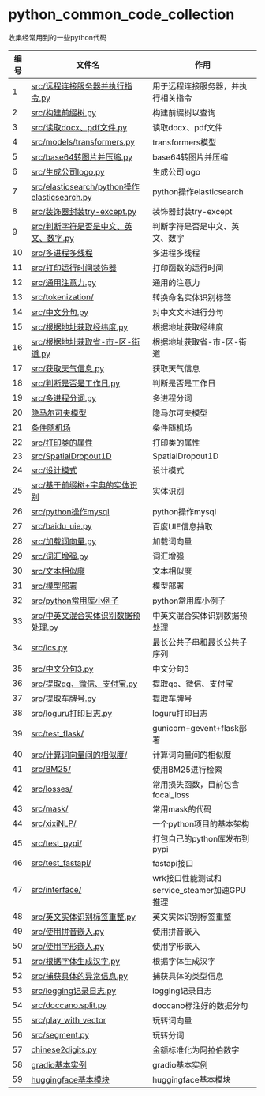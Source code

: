 # python_common_code_collection
收集经常用到的一些python代码

| 编号 |  文件名   | 作用  |
| ---- |  ----  | ----  |
| 1 | <a href="https://github.com/taishan1994/python_common_code_collection/blob/main/src/%E8%BF%9C%E7%A8%8B%E8%BF%9E%E6%8E%A5%E6%9C%8D%E5%8A%A1%E5%99%A8%E5%B9%B6%E6%89%A7%E8%A1%8C%E6%8C%87%E4%BB%A4.py">src/远程连接服务器并执行指令.py</a>  | 用于远程连接服务器，并执行相关指令 |
| 2 | <a href="https://github.com/taishan1994/python_common_code_collection/blob/main/src/%E6%9E%84%E5%BB%BA%E5%89%8D%E7%BC%80%E6%A0%91.py">src/构建前缀树.py</a>  | 构建前缀树以查询 |
| 3 | <a href="https://github.com/taishan1994/python_common_code_collection/blob/main/src/%E8%AF%BB%E5%8F%96docx%E3%80%81pdf%E6%96%87%E4%BB%B6.py">src/读取docx、pdf文件.py</a> | 读取docx、pdf文件 |
| 4 | <a href="https://github.com/taishan1994/python_common_code_collection/blob/main/src/models/transformers.py">src/models/transformers.py</a> | transformers模型 |
| 5 | <a href="https://github.com/taishan1994/python_common_code_collection/blob/main/src/base64%E8%BD%AC%E5%9B%BE%E7%89%87%E5%B9%B6%E5%8E%8B%E7%BC%A9.py">src/base64转图片并压缩.py</a> | base64转图片并压缩 |
| 6 | <a href="https://github.com/taishan1994/python_common_code_collection/blob/main/src/%E7%94%9F%E6%88%90%E5%85%AC%E5%8F%B8logo.py">src/生成公司logo.py</a> | 生成公司logo |
| 7 | <a href="https://github.com/taishan1994/python_common_code_collection/blob/main/src/elasticsearch/python%E6%93%8D%E4%BD%9Celasticsearch.py">src/elasticsearch/python操作elasticsearch.py</a> | python操作elasticsearch |
| 8 | <a href="https://github.com/taishan1994/python_common_code_collection/blob/main/src/%E8%A3%85%E9%A5%B0%E5%99%A8%E5%B0%81%E8%A3%85try-except.py">src/装饰器封装try-except.py</a> | 装饰器封装try-except |
| 9 | <a href="https://github.com/taishan1994/python_common_code_collection/blob/main/src/%E5%88%A4%E6%96%AD%E5%AD%97%E7%AC%A6%E6%98%AF%E5%90%A6%E6%98%AF%E4%B8%AD%E6%96%87%E3%80%81%E8%8B%B1%E6%96%87%E3%80%81%E6%95%B0%E5%AD%97.py">src/判断字符是否是中文、英文、数字.py</a> | 判断字符是否是中文、英文、数字 |
| 10 | <a href="https://github.com/taishan1994/python_common_code_collection/tree/main/src/%E5%A4%9A%E7%BA%BF%E7%A8%8B%E5%A4%9A%E8%BF%9B%E7%A8%8B%E7%9B%B8%E5%85%B3">src/多进程多线程</a> | 多进程多线程 |
| 11 | <a href="https://github.com/taishan1994/python_common_code_collection/blob/main/src/%E6%89%93%E5%8D%B0%E8%BF%90%E8%A1%8C%E6%97%B6%E9%97%B4%E8%A3%85%E9%A5%B0%E5%99%A8.py">src/打印运行时间装饰器</a> | 打印函数的运行时间|
| 12 | <a href="https://github.com/taishan1994/python_common_code_collection/blob/main/src/%E9%80%9A%E7%94%A8%E6%B3%A8%E6%84%8F%E5%8A%9B.py">src/通用注意力.py</a> | 通用的注意力|
| 13 | <a href="https://github.com/taishan1994/python_common_code_collection/tree/main/src/tokenization">src/tokenization/</a> | 转换命名实体识别标签|
| 14 | <a href="https://github.com/taishan1994/python_common_code_collection/blob/main/src/%E4%B8%AD%E6%96%87%E5%88%86%E5%8F%A5.py">src/中文分句.py</a> | 对中文文本进行分句|
| 15 | <a href="https://github.com/taishan1994/python_common_code_collection/blob/main/src/%E6%A0%B9%E6%8D%AE%E5%9C%B0%E5%9D%80%E8%8E%B7%E5%8F%96%E7%BB%8F%E7%BA%AC%E5%BA%A6.py">src/根据地址获取经纬度.py</a> | 根据地址获取经纬度|
| 16 | <a href="https://github.com/taishan1994/python_common_code_collection/blob/main/src/%E6%A0%B9%E6%8D%AE%E5%9C%B0%E5%9D%80%E6%8F%90%E5%8F%96%E7%9C%81-%E5%B8%82-%E5%8C%BA-%E8%A1%97%E9%81%93.py">src/根据地址获取省-市-区-街道.py</a> | 根据地址获取省-市-区-街道|
| 17 | <a href="https://github.com/taishan1994/python_common_code_collection/blob/main/src/%E8%8E%B7%E5%8F%96%E5%A4%A9%E6%B0%94%E4%BF%A1%E6%81%AF.py">src/获取天气信息.py</a> | 获取天气信息|
| 18 | <a href="https://github.com/taishan1994/python_common_code_collection/tree/main/src/判断是否是工作日.py">src/判断是否是工作日.py</a> | 判断是否是工作日|
| 19 | <a href="https://github.com/taishan1994/python_common_code_collection/blob/main/src/%E5%A4%9A%E8%BF%9B%E7%A8%8B%E5%88%86%E8%AF%8D.py">src/多进程分词.py</a> | 多进程分词|
| 20 | <a href="https://github.com/Htring/HMM_NER">隐马尔可夫模型</a> | 隐马尔可夫模型|
| 21 | <a href="https://github.com/kmkurn/pytorch-crf/blob/master/torchcrf">条件随机场</a> | 条件随机场|
| 22 | <a href="https://github.com/taishan1994/python_common_code_collection/blob/main/src/%E6%89%93%E5%8D%B0%E7%B1%BB%E7%9A%84%E5%B1%9E%E6%80%A7.py">src/打印类的属性</a> | 打印类的属性|
| 23 | <a href="https://github.com/taishan1994/python_common_code_collection/blob/main/src/SpatialDropout1D.py">src/SpatialDropout1D</a> | SpatialDropout1D |
| 24 | <a href="https://github.com/taishan1994/python_common_code_collection/tree/main/src/%E8%AE%BE%E8%AE%A1%E6%A8%A1%E5%BC%8F">src/设计模式</a> | 设计模式 |
| 25 | <a href="https://github.com/taishan1994/python_common_code_collection/blob/main/src/%E5%9F%BA%E4%BA%8E%E5%89%8D%E7%BC%80%E6%A0%91%E7%9A%84%E5%AE%9E%E4%BD%93%E8%AF%86%E5%88%AB.py">src/基于前缀树+字典的实体识别</a> | 实体识别 |
| 26 | <a href="https://github.com/taishan1994/python_common_code_collection/blob/main/src/%E6%93%8D%E4%BD%9Cmysql.py">src/python操作mysql</a> | python操作mysql |
| 27 | <a href="https://github.com/taishan1994/python_common_code_collection/blob/main/src/baidu_uie.py">src/baidu_uie.py</a> | 百度UIE信息抽取 |
| 28 | <a href="https://github.com/taishan1994/python_common_code_collection/blob/main/src/%E5%8A%A0%E8%BD%BD%E8%AF%8D%E5%90%91%E9%87%8F.py">src/加载词向量.py</a> | 加载词向量 |
| 29 | [src/词汇增强.py](https://github.com/taishan1994/python_common_code_collection/blob/main/src/%E8%AF%8D%E6%B1%87%E5%A2%9E%E5%BC%BA.py) | 词汇增强 |
| 30 | [src/文本相似度](https://github.com/taishan1994/python_common_code_collection/tree/main/src/%E6%96%87%E6%9C%AC%E7%9B%B8%E4%BC%BC%E5%BA%A6) | 文本相似度 |
| 31 | [src/模型部署](https://github.com/taishan1994/python_common_code_collection/tree/main/src/%E6%A8%A1%E5%9E%8B%E9%83%A8%E7%BD%B2) | 模型部署 |
| 32 | [src/python常用库小例子](https://github.com/taishan1994/python_common_code_collection/blob/main/src/Python%E5%B8%B8%E7%94%A8%E5%BA%93%E5%B0%8F%E4%BE%8B%E5%AD%90.md) | python常用库小例子 |
| 33 | [src/中英文混合实体识别数据预处理.py](https://github.com/taishan1994/python_common_code_collection/blob/main/src/%E4%B8%AD%E8%8B%B1%E6%B7%B7%E5%90%88%E5%AE%9E%E4%BD%93%E8%AF%86%E5%88%AB%E6%95%B0%E6%8D%AE%E9%A2%84%E5%A4%84%E7%90%86.py) | 中英文混合实体识别数据预处理 |
| 34 | [src/lcs.py](https://github.com/taishan1994/python_common_code_collection/blob/main/src/lcs.py) | 最长公共子串和最长公共子序列 |
| 35 | [src/中文分句3.py](https://github.com/taishan1994/python_common_code_collection/blob/main/src/%E4%B8%AD%E6%96%87%E5%88%86%E5%8F%A53.py) | 中文分句3 |
| 36 | [src/提取qq、微信、支付宝.py](https://github.com/taishan1994/python_common_code_collection/blob/main/src/%E6%8F%90%E5%8F%96qq%E3%80%81%E5%BE%AE%E4%BF%A1%E3%80%81%E6%94%AF%E4%BB%98%E5%AE%9D.py) | 提取qq、微信、支付宝 |
| 37 | [src/提取车牌号.py](https://github.com/taishan1994/python_common_code_collection/blob/main/src/%E6%8F%90%E5%8F%96%E8%BD%A6%E7%89%8C%E5%8F%B7.py) | 提取车牌号 |
| 38 | [src/loguru打印日志.py](https://github.com/taishan1994/python_common_code_collection/blob/main/src/loguru%E6%89%93%E5%8D%B0%E6%97%A5%E5%BF%97.py) | loguru打印日志 |
| 39 | [src/test_flask/](https://github.com/taishan1994/python_common_code_collection/tree/main/src/test_flask) | gunicorn+gevent+flask部署 |
| 40 | [src/计算词向量间的相似度/](https://github.com/taishan1994/python_common_code_collection/tree/main/src/%E8%AE%A1%E7%AE%97%E8%AF%8D%E5%90%91%E9%87%8F%E9%97%B4%E7%9A%84%E7%9B%B8%E4%BC%BC%E5%BA%A6) | 计算词向量间的相似度 |
| 41 | [src/BM25/](https://github.com/taishan1994/python_common_code_collection/tree/main/src/BM25) | 使用BM25进行检索 |
| 42 | [src/losses/](https://github.com/taishan1994/python_common_code_collection/tree/main/src/losses) | 常用损失函数，目前包含focal_loss |
| 43 | [src/mask/](https://github.com/taishan1994/python_common_code_collection/tree/main/src/mask) | 常用mask的代码 |
| 44 | [src/xixiNLP/](https://github.com/taishan1994/python_common_code_collection/tree/main/src/xixiNLP) | 一个python项目的基本架构 |
| 45 | [src/test_pypi/](https://github.com/taishan1994/python_common_code_collection/tree/main/src/test_pypi/xixiNLP) | 打包自己的python库发布到pypi |
| 46 | [src/test_fastapi/](https://github.com/taishan1994/python_common_code_collection/tree/main/src/test_fastapi) | fastapi接口 |
| 47 | [src/interface/](https://github.com/taishan1994/python_common_code_collection/tree/main/src/interface) | wrk接口性能测试和service_steamer加速GPU推理 |
| 48 | [src/英文实体识别标签重整.py](https://github.com/taishan1994/python_common_code_collection/blob/main/src/%E8%8B%B1%E6%96%87%E5%AE%9E%E4%BD%93%E8%AF%86%E5%88%AB%E6%A0%87%E7%AD%BE%E9%87%8D%E6%95%B4.py) | 英文实体识别标签重整 |
| 49 | [src/使用拼音嵌入.py](https://github.com/taishan1994/python_common_code_collection/blob/main/src/%E4%BD%BF%E7%94%A8%E6%8B%BC%E9%9F%B3%E5%B5%8C%E5%85%A5.py) | 使用拼音嵌入 |
| 50 | [src/使用字形嵌入.py](https://github.com/taishan1994/python_common_code_collection/blob/main/src/%E4%BD%BF%E7%94%A8%E5%AD%97%E5%BD%A2%E5%B5%8C%E5%85%A5.py) | 使用字形嵌入 |
| 51 | [src/根据字体生成汉字.py](https://github.com/taishan1994/python_common_code_collection/blob/main/src/%E6%A0%B9%E6%8D%AE%E5%AD%97%E4%BD%93%E7%94%9F%E6%88%90%E6%B1%89%E5%AD%97.py) | 根据字体生成汉字 |
| 52 | [src/捕获具体的异常信息.py](https://github.com/taishan1994/python_common_code_collection/blob/main/src/%E6%8D%95%E8%8E%B7%E5%85%B7%E4%BD%93%E7%9A%84%E5%BC%82%E5%B8%B8%E4%BF%A1%E6%81%AF.py) | 捕获具体的类型信息 |
| 53 | [src/logging记录日志.py](https://github.com/taishan1994/python_common_code_collection/blob/main/src/logging%E8%AE%B0%E5%BD%95%E6%97%A5%E5%BF%97.py) | logging记录日志 |
| 54 | [src/doccano.split.py](https://github.com/taishan1994/python_common_code_collection/blob/main/src/doccano_split.py) | doccano标注好的数据分句 |
| 55 | [src/play_with_vector](https://github.com/taishan1994/python_common_code_collection/tree/main/src/play_with_vector) | 玩转词向量 |
| 56 | [src/segment.py](https://github.com/taishan1994/python_common_code_collection/blob/main/src/segment.py) | 玩转分词 |
| 57 | [chinese2digits.py](https://github.com/Wall-ee/chinese2digits/blob/master/Python/chinese2digits/chinese2digits.py) | 金额标准化为阿拉伯数字 |
| 58 | [gradio基本实例](https://github.com/taishan1994/python_common_code_collection/blob/main/src/gradio%E5%9F%BA%E6%9C%AC%E5%AE%9E%E4%BE%8B.md) | gradio基本实例 |
| 59 | [huggingface基本模块](https://github.com/taishan1994/python_common_code_collection/blob/main/src/huggingface) | huggingface基本模块 |

